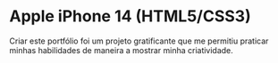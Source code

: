 # Apple iPhone 14 (HTML5/CSS3)
Criar este portfólio foi um projeto gratificante que me permitiu praticar minhas habilidades de maneira a mostrar minha criatividade.
